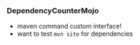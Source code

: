 

### DependencyCounterMojo
 - maven command custom interface!
 - want to test `mvn site` for dependencies
 
